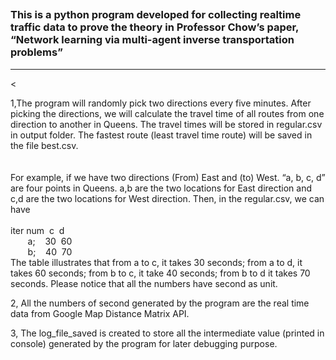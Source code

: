 <h2><title># 2017SummerResearch</title></h2>
<h3>This is a python program developed for collecting realtime traffic data to prove the theory in Professor Chow’s paper, “Network learning via multi-agent inverse transportation problems”</h3>
<hr><
<p>
1,The program will randomly pick two directions every five minutes. After picking the directions, we will calculate the travel time of all routes from one direction to another in Queens. The travel times will be stored in regular.csv in output folder. The fastest route (least travel time route) will be saved in the file best.csv.
<br>
<br>
<br>
For example, if we have two directions (From) East and (to) West. “a, b, c, d” are four points in Queens. a,b are the two locations for East direction and c,d are the two locations for West direction. Then, in the regular.csv, we can have
<br><br>
iter num	&nbsp;c&nbsp&nbsp;d<br>
&nbsp;&nbsp;&nbsp;&nbsp;&nbsp;&nbsp;&nbspa;&nbsp;&nbsp;&nbsp	30&nbsp;&nbsp;60<br>
&nbsp;&nbsp;&nbsp;&nbsp;&nbsp;&nbsp;&nbspb;&nbsp;&nbsp;&nbsp	40&nbsp;&nbsp;70
<br>
The table illustrates that from a to c, it takes 30 seconds; from a to d, it takes 60 seconds; from b to c, it take 40 seconds; from b to d it takes 70 seconds.
Please notice that all the numbers have second as unit.
<br>
</p>
<p>
2, All the numbers of second generated by the program are the real time data from Google Map Distance Matrix API.
</p>
<p>
3, The log_file_saved is created to store all the intermediate value (printed in console) generated by the program for later debugging purpose.
</p>
